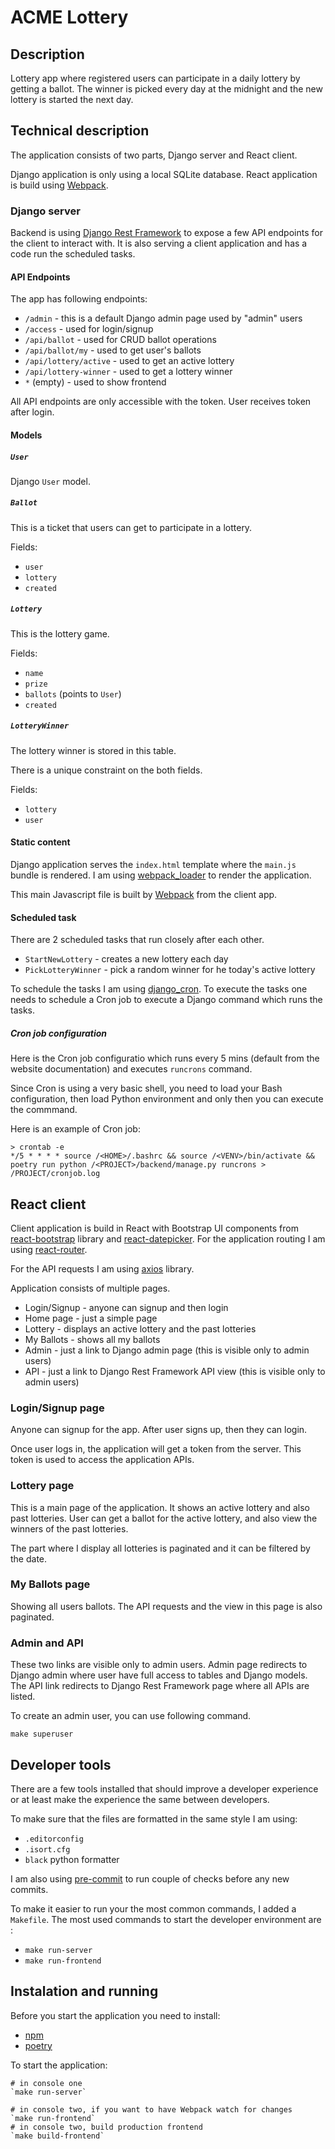 # ACME Lottery

## Description
Lottery app where registered users can participate in a daily lottery by getting a ballot.
The winner is picked every day at the midnight and the new lottery is started the next day.

## Technical description
The application consists of two parts, Django server and React client.

Django application is only using a local SQLite database.
React application is build using [Webpack][webpack].

### Django server
Backend is using [Django Rest Framework][drf] to expose a few API endpoints for the client to interact with. It is also serving a client application and has a code run the scheduled tasks.

#### API Endpoints
The app has following endpoints:
- `/admin` - this is a default Django admin page used by "admin" users
- `/access` - used for login/signup
- `/api/ballot` - used for CRUD ballot operations
- `/api/ballot/my` - used to get user's ballots
- `/api/lottery/active` - used to get an active lottery
- `/api/lottery-winner` - used to get a lottery winner
- `*` (empty) - used to show frontend

All API endpoints are only accessible with the token. User receives token after login.

#### Models

##### `User`
Django `User` model.

##### `Ballot`
This is a ticket that users can get to participate in a lottery.

Fields:
- `user`
- `lottery`
- `created`

##### `Lottery`
This is the lottery game.

Fields:
- `name`
- `prize`
- `ballots` (points to `User`)
- `created`

##### `LotteryWinner`
The lottery winner is stored in this table.

There is a unique constraint on the both fields.

Fields:
- `lottery`
- `user`

#### Static content
Django application serves the `index.html` template where the `main.js` bundle is rendered. I am using [webpack_loader][wloader] to render the application.

This main Javascript file is built by [Webpack][webpack] from the client app.

#### Scheduled task
There are 2 scheduled tasks that run closely after each other.

- `StartNewLottery` - creates a new lottery each day
- `PickLotteryWinner` - pick a random winner for he today's active lottery

To schedule the tasks I am using [django_cron][dcron]. To execute the tasks one needs to schedule a Cron job to execute a Django command which runs the tasks.

##### Cron job configuration
Here is the Cron job configuratio which runs every 5 mins (default from the website documentation) and executes `runcrons` command.

Since Cron is using a very basic shell, you need to load your Bash configuration, then load Python environment and only then you can execute the commmand.

Here is an example of Cron job:
```
> crontab -e
*/5 * * * * source /<HOME>/.bashrc && source /<VENV>/bin/activate && poetry run python /<PROJECT>/backend/manage.py runcrons > /PROJECT/cronjob.log
```

## React client
Client application is build in React with Bootstrap UI components from [react-bootstrap][rb] library and [react-datepicker][rdate].
For the application routing I am using [react-router][router].

For the API requests I am using [axios][axios] library.

Application consists of multiple pages.
- Login/Signup - anyone can signup and then login
- Home page - just a simple page
- Lottery - displays an active lottery and the past lotteries
- My Ballots - shows all my ballots
- Admin - just a link to Django admin page (this is visible only to admin users)
- API - just a link to Django Rest Framework API view (this is visible only to admin users)

### Login/Signup page
Anyone can signup for the app. After user signs up, then they can login.

Once user logs in, the application will get a token from the server. This token is used to access the application APIs.

### Lottery page
This is a main page of the application. It shows an active lottery and also past lotteries. User can get a ballot for the active lottery, and also view the winners of the past lotteries.

The part where I display all lotteries is paginated and it can be filtered by the date.

### My Ballots page
Showing all users ballots. The API requests and the view in this page is also paginated.

### Admin and API
These two links are visible only to admin users. Admin page redirects to Django admin where user have full access to tables and Django models. The API link redirects to Django Rest Framework page where all APIs are listed.

To create an admin user, you can use following command.

```
make superuser
```

## Developer tools
There are a few tools installed that should improve a developer experience or at least make the experience the same between developers.

To make sure that the files are formatted in the same style I am using:
- `.editorconfig`
- `.isort.cfg`
- `black` python formatter

I am also using [pre-commit][pcommit] to run couple of checks before any new commits.

To make it easier to run your the most common commands, I added a `Makefile`. The most used commands to start the developer environment are :
- `make run-server`
- `make run-frontend`


## Instalation and running
Before you start the application you need to install:
- [npm][npm]
- [poetry][poetry]

To start the application:
```
# in console one
`make run-server`

# in console two, if you want to have Webpack watch for changes
`make run-frontend`
# in console two, build production frontend
`make build-frontend`
```


[webpack]: https://webpack.js.org/
[drf]: https://www.django-rest-framework.org/
[wloader]: https://django-webpack-loader.readthedocs.io/en/latest/
[dcron]: https://github.com/tivix/django-cron
[rb]: https://react-bootstrap.netlify.app/
[rdate]: https://reactdatepicker.com/
[axios]: https://axios-http.com/docs/intro
[router]: https://reactrouter.com/en/main
[pcommit]: https://pre-commit.com/
[npm]: https://docs.npmjs.com/
[poetry]: https://python-poetry.org/docs/
